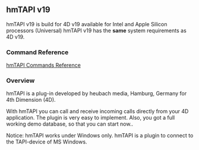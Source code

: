 ## hmTAPI v19
hmTAPI v19 is build for 4D v19 available for Intel and Apple Silicon processors (Universal)
hmTAPI v19 has the **same** system requirements as 4D v19.

### Command Reference
[hmTAPI Commands Reference](Documentation/Commands.md)

### Overview
hmTAPI is a plug-in developed by heubach media, Hamburg, Germany for 4th Dimension (4D).

With hmTAPI you can call and receive incoming calls directly from your 4D application. The plugin is very easy to implement. Also, you got a full working demo database, so that you can start now..

Notice: hmTAPI works under Windows only. hmTAPI is a plugin to connect to the TAPI-device of MS Windows.
